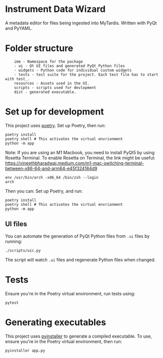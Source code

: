 # Instrument Data Wizard
A metadata editor for files being ingested into MyTardis. Written with PyQt and PyYAML.

# Folder structure
```
    ime - Namespace for the package
    - ui - Qt UI files and generated PyQt Python files
    - widgets - Python code for individual custom widgets
    - tests - test suite for the project. Each test file has to start with test_.
    resources - Assets used in the UI.
    scripts - scripts used for devlopment
    dist - generated executable.
```


# Set up for development
This project uses [poetry](https://python-poetry.org/).
Set up Poetry, then run:
```
poetry install
poetry shell # This activates the virtual envrionment
python -m app
``` 
Note:
If you are using an M1 Macbook, you need to install PyQt5 by using Rosetta Terminal.
To enable Rosetta on Terminal, the link might be useful: https://vineethbharadwaj.medium.com/m1-mac-switching-terminal-between-x86-64-and-arm64-e45f324184d9

```
env /usr/bin/arch -x86_64 /bin/zsh --login
arch
```
Then you can: 
Set up Poetry, and run:
```
poetry install
poetry shell # This activates the virtual envrionment
python -m app
``` 

## UI files
You can automate the generation of PyQt Python files from `.ui` files by running:
```
./scripts/uic.py
```  
The script will watch `.ui` files and regenerate Python files when changed.

# Tests
Ensure you're in the Poetry virtual environment, run tests using:
```
pytest
```

# Generating executables
This project uses [pyinstaller](https://pypi.org/project/pyinstaller/) to generate a compiled executable. To use, ensure you're in the Poetry virtual environment, then run:
```
pyinstaller app.py
```